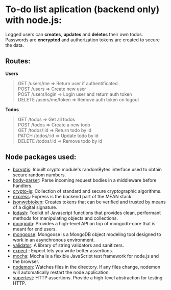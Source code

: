 # To-do list aplication (backend only) with node.js:<br>
Logged users can **creates**, **updates** and **deletes** their own todos.<br>
Passwords are **encrypted** and authorization tokens are created to secure the data.

## Routes:<br>

**Users**

>GET /users/me => Return user if authentificated<br>
POST /users => Create new user<br>
POST /users/login => Login user and return auth token<br>
DELETE /users/me/token => Remove auth token on logout<br>

**Todos**

>GET /todos => Get all todos<br>
POST /todos => Create a new todo<br>
GET /todos/:id => Return todo by id<br>
PATCH /todos/:id => Update todo by id<br>
DELETE /todos/:id => Remove todo by id<br>

## Node packages used:

- [bcryptjs](https://www.npmjs.com/package/bcryptjs): Inbuilt crypto module's randomBytes interface used to obtain secure random numbers.
- [body-parser](https://www.npmjs.com/package/body-parser): Parse incoming request bodies in a middleware before handlers.
- [crypto-js](https://www.npmjs.com/package/crypto-js): Collection of standard and secure cryptographic algorithms.
- [express](https://www.npmjs.com/package/express): Express is the backend part of the MEAN stack.
- [jsonwebtoken](https://www.npmjs.com/package/jsonwebtoken): Creates tokens that can be verified and trusted by means of a digital signature.
- [lodash](https://www.npmjs.com/package/lodash): Toolkit of Javascript functions that provides clean, performant methods for manipulating objects and collections.
- [mongodb](https://www.npmjs.com/package/mongodb): Provides a high-level API on top of mongodb-core that is meant for end users.
- [mongoose](https://www.npmjs.com/package/mongoose): Mongoose is a MongoDB object modeling tool designed to work in an asynchronous environment.
- [validator](https://www.npmjs.com/package/validator): A library of string validators and sanitizers.
- [expect](https://www.npmjs.com/package/expect) : Expect lets you write better assertions.
- [mocha](https://www.npmjs.com/package/mocha): Mocha is a flexible JavaScript test framework for node.js and the browser.
- [nodemon](https://www.npmjs.com/package/nodemon): Watches files in the directory. If any files change, nodemon will automatically restart the node application.
- [supertest](https://www.npmjs.com/package/supertest): HTTP assertions. Provide a high-level abstraction for testing HTTP.
